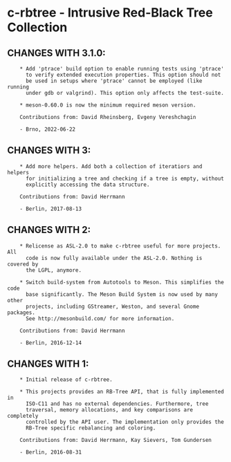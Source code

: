 # c-rbtree - Intrusive Red-Black Tree Collection

## CHANGES WITH 3.1.0:

        * Add 'ptrace' build option to enable running tests using 'ptrace'
          to verify extended execution properties. This option should not
          be used in setups where 'ptrace' cannot be employed (like running
          under gdb or valgrind). This option only affects the test-suite.

        * meson-0.60.0 is now the minimum required meson version.

        Contributions from: David Rheinsberg, Evgeny Vereshchagin

        - Brno, 2022-06-22

## CHANGES WITH 3:

        * Add more helpers. Add both a collection of iteratiors and helpers
          for initializing a tree and checking if a tree is empty, without
          explicitly accessing the data structure.

        Contributions from: David Herrmann

        - Berlin, 2017-08-13

## CHANGES WITH 2:

        * Relicense as ASL-2.0 to make c-rbtree useful for more projects. All
          code is now fully available under the ASL-2.0. Nothing is covered by
          the LGPL, anymore.

        * Switch build-system from Autotools to Meson. This simplifies the code
          base significantly. The Meson Build System is now used by many other
          projects, including GStreamer, Weston, and several Gnome packages.
          See http://mesonbuild.com/ for more information.

        Contributions from: David Herrmann

        - Berlin, 2016-12-14

## CHANGES WITH 1:

        * Initial release of c-rbtree.

        * This projects provides an RB-Tree API, that is fully implemented in
          ISO-C11 and has no external dependencies. Furthermore, tree
          traversal, memory allocations, and key comparisons are completely
          controlled by the API user. The implementation only provides the
          RB-Tree specific rebalancing and coloring.

        Contributions from: David Herrmann, Kay Sievers, Tom Gundersen

        - Berlin, 2016-08-31
